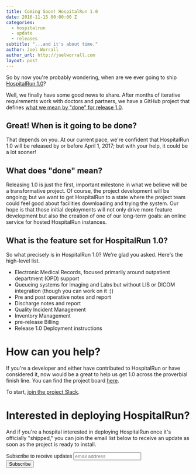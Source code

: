 ```yaml
---
title: Coming Soon! HospitalRun 1.0
date: 2016-11-15 00:00:00 Z
categories:
  - hospitalrun
  - update
  - releases
subtitle: "...and it's about time."
author: Joel Worrall
author_url: http://joelworrall.com
layout: post
---
```


So by now you're probably wondering, when are we ever going to ship [HospitalRun 1.0](https://github.com/HospitalRun/hospitalrun-frontend)?

Well, we finally have some good news to share. After months of iterative requirements work with doctors and partners, we have a GitHub project that defines [what we mean by "done" for release 1.0](https://github.com/HospitalRun/hospitalrun-frontend/projects/2).

## Great! When is it going to be done?

That depends on you. At our current pace, we're confident that HospitalRun 1.0 will be released by or before April 1, 2017; but with your help, it could be a lot sooner!

## What does "done" mean?

Releasing 1.0 is just the first, important milestone in what we believe will be a transformative project. Of course, the project development will be ongoing; but we want to get HospitalRun to a state where the project team could feel good about facilities downloading and trying the system. Our hope is that those initial deployments will not only drive more feature development but also the creation of one of our long-term goals: an online service for hosted HospitalRun instances.

## What is the feature set for HospitalRun 1.0?

So what precisely is in HospitalRun 1.0? We're glad you asked. Here's the high-level list.

<ul>
<li>Electronic Medical Records, focused primarily around outpatient department (OPD) support</li>
<li>Queueing systems for Imaging and Labs but without LIS or DICOM integration (though you can work on it :))</li>
<li>Pre and post operative notes and report</li>
<li>Discharge notes and report</li>
<li>Quality Incident Management</li>
<li>Inventory Management</li>
<li>pre-release Billing</li>
<li>Release 1.0 Deployment instructions</li>
</ul>

# How can you help?

If you're a developer and either have contributed to HospitalRun or have considered it, now would be a great to help us get 1.0 across the proverbial finish line. You can find the project board [here](https://github.com/HospitalRun/hospitalrun-frontend/projects/2).

To start, [join the project Slack](https://hospitalrun-slack.herokuapp.com).

# Interested in deploying HospitalRun?

And if you're a hospital interested in deploying HospitalRun once it's officially "shipped," you can join the email list below to receive an update as soon as the project is ready to install.

<!-- Begin MailChimp Signup Form -->
<link href="//cdn-images.mailchimp.com/embedcode/horizontal-slim-10_7.css" rel="stylesheet" type="text/css">
<style type="text/css">
	#mc_embed_signup{ clear:left; font:14px Helvetica,Arial,sans-serif; width:100%;}
	/* Add your own MailChimp form style overrides in your site stylesheet or in this style block.
	   We recommend moving this block and the preceding CSS link to the HEAD of your HTML file. */
</style>
<div id="mc_embed_signup">
<form action="//hospitalrun.us13.list-manage.com/subscribe/post?u=b2206ca51af3900756274184b&amp;id=d86a8451fb" method="post" id="mc-embedded-subscribe-form" name="mc-embedded-subscribe-form" class="validate" target="_blank" rel="noopener"  novalidate>
    <div id="mc_embed_signup_scroll">
	<label for="mce-EMAIL">Subscribe to receive updates</label>
	<input type="email" value="" name="EMAIL" class="email" id="mce-EMAIL" placeholder="email address" required>
    <!-- real people should not fill this in and expect good things - do not remove this or risk form bot signups-->
    <div style="position: absolute; left: -5000px;" aria-hidden="true"><input type="text" name="b_b2206ca51af3900756274184b_d86a8451fb" tabindex="-1" value=""></div>
    <div class="clear"><input type="submit" value="Subscribe" name="subscribe" id="mc-embedded-subscribe" class="button"></div>
    </div>
</form>
</div>

<!--End mc_embed_signup-->

[jekyll-gh]: https://github.com/mojombo/jekyll
[jekyll]: http://jekyllrb.com
